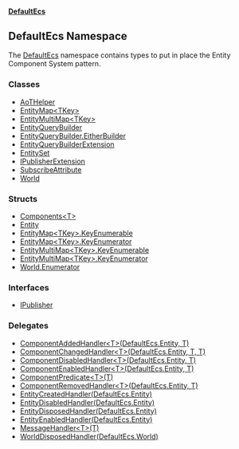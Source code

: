 #### [DefaultEcs](./index.md 'index')
## DefaultEcs Namespace
The [DefaultEcs](./DefaultEcs.md 'DefaultEcs') namespace contains types to put in place the Entity Component System pattern.  
### Classes
- [AoTHelper](./DefaultEcs-AoTHelper.md 'DefaultEcs.AoTHelper')
- [EntityMap&lt;TKey&gt;](./DefaultEcs-EntityMap-TKey-.md 'DefaultEcs.EntityMap&lt;TKey&gt;')
- [EntityMultiMap&lt;TKey&gt;](./DefaultEcs-EntityMultiMap-TKey-.md 'DefaultEcs.EntityMultiMap&lt;TKey&gt;')
- [EntityQueryBuilder](./DefaultEcs-EntityQueryBuilder.md 'DefaultEcs.EntityQueryBuilder')
- [EntityQueryBuilder.EitherBuilder](./DefaultEcs-EntityQueryBuilder-EitherBuilder.md 'DefaultEcs.EntityQueryBuilder.EitherBuilder')
- [EntityQueryBuilderExtension](./DefaultEcs-EntityQueryBuilderExtension.md 'DefaultEcs.EntityQueryBuilderExtension')
- [EntitySet](./DefaultEcs-EntitySet.md 'DefaultEcs.EntitySet')
- [IPublisherExtension](./DefaultEcs-IPublisherExtension.md 'DefaultEcs.IPublisherExtension')
- [SubscribeAttribute](./DefaultEcs-SubscribeAttribute.md 'DefaultEcs.SubscribeAttribute')
- [World](./DefaultEcs-World.md 'DefaultEcs.World')
### Structs
- [Components&lt;T&gt;](./DefaultEcs-Components-T-.md 'DefaultEcs.Components&lt;T&gt;')
- [Entity](./DefaultEcs-Entity.md 'DefaultEcs.Entity')
- [EntityMap&lt;TKey&gt;.KeyEnumerable](./DefaultEcs-EntityMap-TKey--KeyEnumerable.md 'DefaultEcs.EntityMap&lt;TKey&gt;.KeyEnumerable')
- [EntityMap&lt;TKey&gt;.KeyEnumerator](./DefaultEcs-EntityMap-TKey--KeyEnumerator.md 'DefaultEcs.EntityMap&lt;TKey&gt;.KeyEnumerator')
- [EntityMultiMap&lt;TKey&gt;.KeyEnumerable](./DefaultEcs-EntityMultiMap-TKey--KeyEnumerable.md 'DefaultEcs.EntityMultiMap&lt;TKey&gt;.KeyEnumerable')
- [EntityMultiMap&lt;TKey&gt;.KeyEnumerator](./DefaultEcs-EntityMultiMap-TKey--KeyEnumerator.md 'DefaultEcs.EntityMultiMap&lt;TKey&gt;.KeyEnumerator')
- [World.Enumerator](./DefaultEcs-World-Enumerator.md 'DefaultEcs.World.Enumerator')
### Interfaces
- [IPublisher](./DefaultEcs-IPublisher.md 'DefaultEcs.IPublisher')
### Delegates
- [ComponentAddedHandler&lt;T&gt;(DefaultEcs.Entity, T)](./DefaultEcs-ComponentAddedHandler-T-(DefaultEcs-Entity_T).md 'DefaultEcs.ComponentAddedHandler&lt;T&gt;(DefaultEcs.Entity, T)')
- [ComponentChangedHandler&lt;T&gt;(DefaultEcs.Entity, T, T)](./DefaultEcs-ComponentChangedHandler-T-(DefaultEcs-Entity_T_T).md 'DefaultEcs.ComponentChangedHandler&lt;T&gt;(DefaultEcs.Entity, T, T)')
- [ComponentDisabledHandler&lt;T&gt;(DefaultEcs.Entity, T)](./DefaultEcs-ComponentDisabledHandler-T-(DefaultEcs-Entity_T).md 'DefaultEcs.ComponentDisabledHandler&lt;T&gt;(DefaultEcs.Entity, T)')
- [ComponentEnabledHandler&lt;T&gt;(DefaultEcs.Entity, T)](./DefaultEcs-ComponentEnabledHandler-T-(DefaultEcs-Entity_T).md 'DefaultEcs.ComponentEnabledHandler&lt;T&gt;(DefaultEcs.Entity, T)')
- [ComponentPredicate&lt;T&gt;(T)](./DefaultEcs-ComponentPredicate-T-(T).md 'DefaultEcs.ComponentPredicate&lt;T&gt;(T)')
- [ComponentRemovedHandler&lt;T&gt;(DefaultEcs.Entity, T)](./DefaultEcs-ComponentRemovedHandler-T-(DefaultEcs-Entity_T).md 'DefaultEcs.ComponentRemovedHandler&lt;T&gt;(DefaultEcs.Entity, T)')
- [EntityCreatedHandler(DefaultEcs.Entity)](./DefaultEcs-EntityCreatedHandler(DefaultEcs-Entity).md 'DefaultEcs.EntityCreatedHandler(DefaultEcs.Entity)')
- [EntityDisabledHandler(DefaultEcs.Entity)](./DefaultEcs-EntityDisabledHandler(DefaultEcs-Entity).md 'DefaultEcs.EntityDisabledHandler(DefaultEcs.Entity)')
- [EntityDisposedHandler(DefaultEcs.Entity)](./DefaultEcs-EntityDisposedHandler(DefaultEcs-Entity).md 'DefaultEcs.EntityDisposedHandler(DefaultEcs.Entity)')
- [EntityEnabledHandler(DefaultEcs.Entity)](./DefaultEcs-EntityEnabledHandler(DefaultEcs-Entity).md 'DefaultEcs.EntityEnabledHandler(DefaultEcs.Entity)')
- [MessageHandler&lt;T&gt;(T)](./DefaultEcs-MessageHandler-T-(T).md 'DefaultEcs.MessageHandler&lt;T&gt;(T)')
- [WorldDisposedHandler(DefaultEcs.World)](./DefaultEcs-WorldDisposedHandler(DefaultEcs-World).md 'DefaultEcs.WorldDisposedHandler(DefaultEcs.World)')
